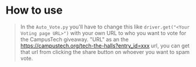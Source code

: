 # How to use
> In the `Auto_Vote.py` you'll have to change this like `driver.get("<Your Voting page URL>")` with your own URL to who you want to vote for the CampusTech giveaway.
> "URL" as an the https://campustech.org/tech-the-halls?entry_id=xxx url, you can get that url from clicking the share button on whoever you want to spam vote. 
